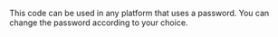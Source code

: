 This code can be used in any platform that uses a password.
You can change the password according to your choice.
